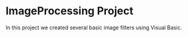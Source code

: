 # ImageProcessing Project
In this project we created several basic image filters using Visual Basic. 
